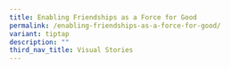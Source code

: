 ```yaml
---
title: Enabling Friendships as a Force for Good
permalink: /enabling-friendships-as-a-force-for-good/
variant: tiptap
description: ""
third_nav_title: Visual Stories
---
```

